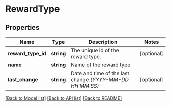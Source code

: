 # RewardType

## Properties
Name | Type | Description | Notes
------------ | ------------- | ------------- | -------------
**reward_type_id** | **string** | The unique id of the reward type. | [optional] 
**name** | **string** | Name of the reward type | 
**last_change** | **string** | Date and time of the last change *(YYYY-MM-DD HH:MM:SS)* | [optional] 

[[Back to Model list]](../../README.md#documentation-for-models) [[Back to API list]](../../README.md#documentation-for-api-endpoints) [[Back to README]](../../README.md)

